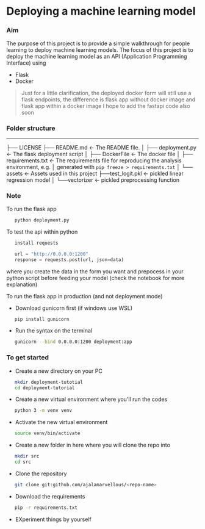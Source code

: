 # Deploying a machine learning model

### Aim
The purpose of this project is to provide a simple walkthrough for people learning
to deploy machine learning models.
The focus of this project is to deploy the machine learning model as an API
(Application Programming Interface) using
* Flask
* Docker
> Just for a little clarification, the deployed docker form will still use a
> flask endpoints, the difference is flask app without docker image and flask app
> within a docker image
I hope to add the fastapi code also soon

### Folder structure
---------------------
   ├── LICENSE
   ├── README.md          <- The README file.
   │
   ├── deployment.py      <- The flask deployment script
   │
   ├── DockerFile         <- The docker file
   │
   ├── requirements.txt   <- The requirements file for reproducing the analysis environment, e.g.
   │                         generated with `pip freeze > requirements.txt`
   │
   └── assets             <- Assets used in this project
       ├──test_logit.pkl  <- pickled linear regression model
       │
       └──vectorizer      <- pickled preprocessing function

### Note
To run the flask app
```bash
   python deployment.py
```

To test the api within python
```python
   install requests

   url = "http://0.0.0.0:1200"
   response = requests.post(url, json=data)
```
where you create the data in the form you want and prepocess in your python
script before feeding your model (check the notebook for more explanation)

To run the flask app in production (and not deployment mode)
* Download gunicorn first (if windows use WSL)
```bash
   pip install gunicorn
```
* Run the syntax on the terminal
```bash
   gunicorn --bind 0.0.0.0:1200 deployment:app
```

### To get started
* Create a new directory on your PC
```bash
   mkdir deployment-tutotial
   cd deployment-tutorial
```
* Create a new virtual environment where you'll run the codes
```bash
   python 3 -m venv venv
```
* Activate the new virtual environment
```bash
   source venv/bin/activate
```
* Create a new folder in here where you will clone the repo into
```bash
   mkdir src
   cd src
```
* Clone the repository
```bash
   git clone git:github.com/ajalamarvellous/<repo-name>
```
* Download the requirements
```bash
   pip -r requirements.txt
```
* EXperiment things by yourself
